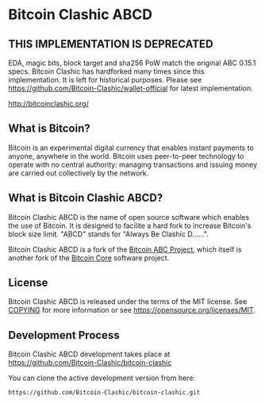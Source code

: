 Bitcoin Clashic ABCD
====================

THIS IMPLEMENTATION IS DEPRECATED
---------------------------------
EDA, magic bits, block target and sha256 PoW match the original ABC 0.15.1 specs.
Bitcoin Clashic has hardforked many times since this implementation. It is left for historical purposes.
Please see https://github.com/Bitcoin-Clashic/wallet-official for latest implementation.

http://bitcoinclashic.org/

What is Bitcoin?
----------------

Bitcoin is an experimental digital currency that enables instant payments to
anyone, anywhere in the world. Bitcoin uses peer-to-peer technology to operate
with no central authority: managing transactions and issuing money are carried
out collectively by the network.

What is Bitcoin Clashic ABCD?
-----------------------------

Bitcoin Clashic ABCD is the name of open source software which enables the use of Bitcoin.
It is designed to facilite a hard fork to increase Bitcoin's block size limit.
"ABCD" stands for "Always Be Clashic D......".

Bitcoin Clashic ABCD is a fork of the [Bitcoin ABC Project](https://bitcoinabc.org),
which itself is another fork of the [Bitcoin Core](https://bitcoincore.org) software project.

License
-------

Bitcoin Clashic ABCD is released under the terms of the MIT license. See [COPYING](COPYING) 
for more information or see https://opensource.org/licenses/MIT.

Development Process
-------------------

Bitcoin Clashic ABCD development takes place at https://github.com/Bitcoin-Clashic/bitcoin-clashic

You can clone the active development version from here:

    https://github.com/Bitcoin-Clashic/bitcoin-clashic.git
